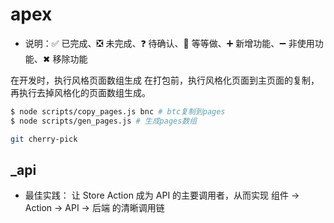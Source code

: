# apex

- 说明：✅  已完成、❎ 未完成、❓ 待确认、🟰 等等做、➕ 新增功能、➖ 非使用功能、✖ 移除功能
			
在开发时，执行风格页面数组生成
在打包前，执行风格化页面到主页面的复制，再执行去掉风格化的页面数组生成。
```bash
$ node scripts/copy_pages.js bnc # btc复制到pages
$ node scripts/gen_pages.js # 生成pages数组

git cherry-pick 
```

## _api
- 最佳实践： 让 Store Action 成为 API 的主要调用者，从而实现 组件 -> Action -> API -> 后端 的清晰调用链

<!-- components/TabBar.vue -->
<template>
  <!-- 假设 'profile' 页面在 pages.json 中被标记为 auth: true -->
  <view v-if="$nav.isAuthPage('profile') && !$store.state.auth.token">
    <!-- 如果需要鉴权但未登录，则显示“去登录”按钮 -->
    <text>去登录</text>
  </view>
  <view v-else>
    <!-- 显示正常导航项 -->
    <text>我的</text>
  </view>
</template>
